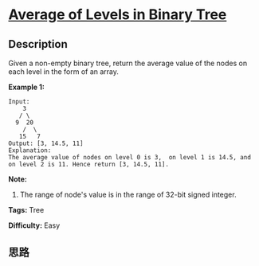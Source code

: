 # [Average of Levels in Binary Tree][title]

## Description

Given a non-empty binary tree, return the average value of the nodes on each
level in the form of an array.

**Example 1:**  
            Input:        3       / \      9  20        /  \       15   7    Output: [3, 14.5, 11]    Explanation:    The average value of nodes on level 0 is 3,  on level 1 is 14.5, and on level 2 is 11. Hence return [3, 14.5, 11].    

**Note:**  

  1. The range of node's value is in the range of 32-bit signed integer.


**Tags:** Tree

**Difficulty:** Easy

## 思路

[title]: https://leetcode.com/problems/average-of-levels-in-binary-tree
